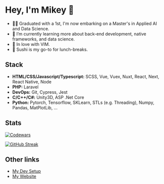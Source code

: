 # Hey, I'm Mikey 👋

- 🧑‍🎓 Graduated with a 1st, I'm now embarking on a Master's in Applied AI and Data Science.
- 🌱 I’m currently learning more about back-end development, native frameworks, and data science.
- 💖 In love with VIM.
- 🍣 Sushi is my go-to for lunch-breaks.

## Stack

- **HTML/CSS/Javascript/Typescript:** SCSS, Vue, Vuex, Nuxt, React, Next, React Native, Node
- **PHP:** Laravel
- **DevOps:** Git, Cypress, Jest
- **C/C++/C#:** Unity3D, ASP .Net Core
- **Python:** Pytorch, Tensorflow, SKLearn, STLs (e.g. Threading), Numpy, Pandas, MatPlotLib, ...

## Stats

[![Codewars](https://www.codewars.com/users/MikeyJL/badges/large)](https://www.codewars.com/users/MikeyJL)

[![GitHub Streak](http://github-readme-streak-stats.herokuapp.com?user=MikeyJL&hide_border=true)](https://git.io/streak-stats)

## Other links

- [My Dev Setup](https://github.com/MikeyJL/dev-env)
- [My Website](https://mikeylau.uk)
